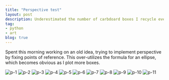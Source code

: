 ```yaml
---
title: "Perspective test"
layout: post
description: Underestimated the number of carbdoard boxes I recycle everyday at work
tag:
- python
- art
blog: true
---
```

Spent this morning working on an old idea, trying to implement perspective by fixing points of reference. 
This over-utilizes the formula for an ellipse, which becomes obvious as I plot more boxes.

![p-1](/assets/images/perspective-1.png)
![p-2](/assets/images/perspective-2.png)
![p-3](/assets/images/perspective-3.png)
![p-4](/assets/images/perspective-4.png)
![p-5](/assets/images/perspective-5.png)
![p-6](/assets/images/perspective-6.png)
![p-7](/assets/images/perspective-7.png)
![p-8](/assets/images/perspective-8.png)
![p-9](/assets/images/perspective-9.png)
![p-10](/assets/images/perspective-10.png)
![p-11](/assets/images/perspective-11.png)


